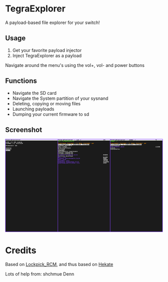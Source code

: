# TegraExplorer
A payload-based file explorer for your switch!

## Usage
1. Get your favorite payload injector
2. Inject TegraExplorer as a payload

Navigate around the menu's using the vol+, vol- and power buttons

## Functions
- Navigate the SD card
- Navigate the System partition of your sysnand
- Deleting, copying or moving files
- Launching payloads
- Dumping your current firmware to sd

## Screenshot 
![screenshot](example.png)

# Credits
Based on [Lockpick_RCM](https://github.com/shchmue/Lockpick_RCM), and thus based on [Hekate](https://github.com/CTCaer/hekate)

Lots of help from:
shchmue
Denn